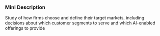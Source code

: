 ### Mini Description

Study of how firms choose and define their target markets, including decisions about which customer segments to serve and which AI-enabled offerings to provide
